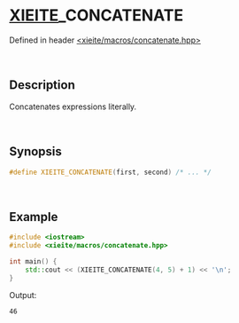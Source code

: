 # [XIEITE](../../macros.md)\_CONCATENATE
Defined in header [<xieite/macros/concatenate.hpp>](../../../include/xieite/macros/concatenate.hpp)

&nbsp;

## Description
Concatenates expressions literally.

&nbsp;

## Synopsis
```cpp
#define XIEITE_CONCATENATE(first, second) /* ... */
```

&nbsp;

## Example
```cpp
#include <iostream>
#include <xieite/macros/concatenate.hpp>

int main() {
    std::cout << (XIEITE_CONCATENATE(4, 5) + 1) << '\n';
}
```
Output:
```
46
```
